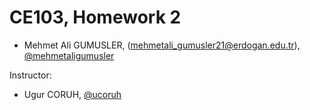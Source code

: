 # CE103, Homework 2

- Mehmet Ali GUMUSLER, (mehmetali_gumusler21@erdogan.edu.tr), [@mehmetaligumusler](https://github.com/mehmetaligumusler)

Instructor: 
- Ugur CORUH, [@ucoruh](https://github.com/ucoruh) 
